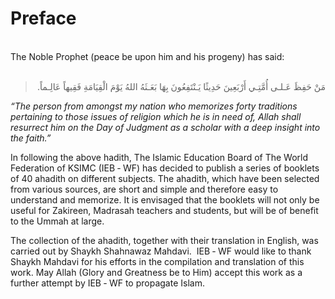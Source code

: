 Preface
=======

   
 The Noble Prophet (peace be upon him and his progeny) has said:  
  

<blockquote dir="rtl">
  <p>
مَنْ حَفِظَ عَـلـى أُمَّتِـي أَرْبَعِينَ حَدِيثًا يَـنْتَفِعُونَ بِهَا
بَعَـثَهُ اللهُ يَوْمَ الْقِيَامَةِ فَقِيهاً عَالِـماً.
  </p>
</blockquote>

*“The person from amongst my nation who memorizes forty traditions
pertaining to those issues of religion which he is in need of, Allah
shall resurrect him on the Day of Judgment as a scholar with a deep
insight into the faith.”*

In following the above hadith, The Islamic Education Board of The World
Federation of KSIMC (IEB ‑ WF) has decided to publish a series of
booklets of 40 ahadith on different subjects. The ahadith, which have
been selected from various sources, are short and simple and therefore
easy to understand and memorize. It is envisaged that the booklets will
not only be useful for Zakireen, Madrasah teachers and students, but
will be of benefit to the Ummah at large.

The collection of the ahadith, together with their translation in
English, was carried out by Shaykh Shahnawaz Mahdavi.  IEB ‑ WF would
like to thank Shaykh Mahdavi for his efforts in the compilation and
translation of this work. May Allah (Glory and Greatness be to Him)
accept this work as a further attempt by IEB ‑ WF to propagate Islam.


